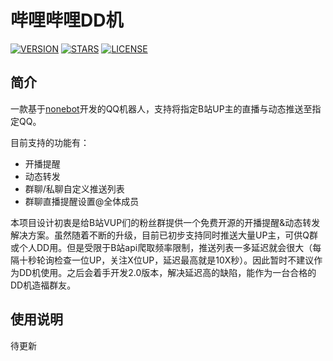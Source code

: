 # 哔哩哔哩DD机
[![VERSION](https://img.shields.io/badge/version-1.0.0-green)](version)
[![STARS](https://img.shields.io/github/stars/SK-415/bilibili-dd-bot)](https://github.com/SK-415/bilibili-dd-bot/stargazers)
[![LICENSE](https://img.shields.io/github/license/SK-415/bilibili-dd-bot)](https://github.com/SK-415/bilibili-dd-bot/blob/master/LICENSE)
## 简介
一款基于[nonebot](https://github.com/nonebot/nonebot)开发的QQ机器人，支持将指定B站UP主的直播与动态推送至指定QQ。

目前支持的功能有：
* 开播提醒
* 动态转发
* 群聊/私聊自定义推送列表
* 群聊直播提醒设置@全体成员

本项目设计初衷是给B站VUP们的粉丝群提供一个免费开源的开播提醒&动态转发解决方案。虽然随着不断的升级，目前已初步支持同时推送大量UP主，可供Q群或个人DD用。但是受限于B站api爬取频率限制，推送列表一多延迟就会很大（每隔十秒轮询检查一位UP，关注X位UP，延迟最高就是10X秒）。因此暂时不建议作为DD机使用。之后会着手开发2.0版本，解决延迟高的缺陷，能作为一台合格的DD机造福群友。

## 使用说明
待更新
